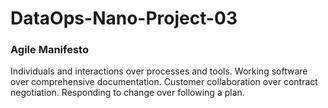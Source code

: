 # DataOps-Nano-Project-03
### Agile Manifesto
Individuals and interactions over processes and tools.
Working software over comprehensive documentation.
Customer collaboration over contract negotiation.
Responding to change over following a plan.
